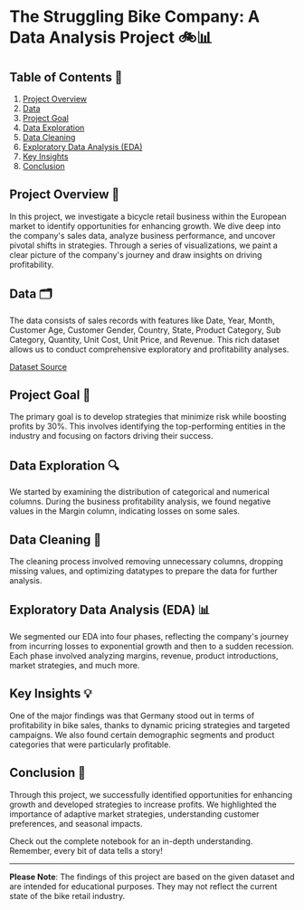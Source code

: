 # The Struggling Bike Company: A Data Analysis Project 🚲📊

## Table of Contents 📘

1. [Project Overview](#Project-Overview)
2. [Data](#Data)
3. [Project Goal](#Project-Goal)
4. [Data Exploration](#Data-Exploration)
5. [Data Cleaning](#Data-Cleaning)
6. [Exploratory Data Analysis (EDA)](#EDA)
7. [Key Insights](#Key-Insights)
8. [Conclusion](#Conclusion)

## Project Overview 🚀

In this project, we investigate a bicycle retail business within the European market to identify opportunities for enhancing growth. We dive deep into the company's sales data, analyze business performance, and uncover pivotal shifts in strategies. Through a series of visualizations, we paint a clear picture of the company's journey and draw insights on driving profitability.

## Data 🗂️

The data consists of sales records with features like Date, Year, Month, Customer Age, Customer Gender, Country, State, Product Category, Sub Category, Quantity, Unit Cost, Unit Price, and Revenue. This rich dataset allows us to conduct comprehensive exploratory and profitability analyses.

[Dataset Source](https://www.kaggle.com/datasets/thedevastator/analyzing-customer-spending-habits-to-improve-sa)

## Project Goal 🎯

The primary goal is to develop strategies that minimize risk while boosting profits by 30%. This involves identifying the top-performing entities in the industry and focusing on factors driving their success.

## Data Exploration 🔍

We started by examining the distribution of categorical and numerical columns. During the business profitability analysis, we found negative values in the Margin column, indicating losses on some sales.

## Data Cleaning 🧹

The cleaning process involved removing unnecessary columns, dropping missing values, and optimizing datatypes to prepare the data for further analysis.

## Exploratory Data Analysis (EDA) 📊

We segmented our EDA into four phases, reflecting the company's journey from incurring losses to exponential growth and then to a sudden recession. Each phase involved analyzing margins, revenue, product introductions, market strategies, and much more.

## Key Insights 💡

One of the major findings was that Germany stood out in terms of profitability in bike sales, thanks to dynamic pricing strategies and targeted campaigns. We also found certain demographic segments and product categories that were particularly profitable.

## Conclusion 🏁

Through this project, we successfully identified opportunities for enhancing growth and developed strategies to increase profits. We highlighted the importance of adaptive market strategies, understanding customer preferences, and seasonal impacts.

Check out the complete notebook for an in-depth understanding. Remember, every bit of data tells a story!

---

**Please Note**: The findings of this project are based on the given dataset and are intended for educational purposes. They may not reflect the current state of the bike retail industry.

